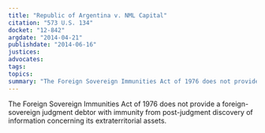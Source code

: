```yaml
---
title: "Republic of Argentina v. NML Capital"
citation: "573 U.S. 134"
docket: "12-842"
argdate: "2014-04-21"
publishdate: "2014-06-16"
justices:
advocates:
tags:
topics:
summary: "The Foreign Sovereign Immunities Act of 1976 does not provide a foreign-sovereign judgment debtor with immunity from post-judgment discovery of information concerning its extraterritorial assets."
---
```

The Foreign Sovereign Immunities Act of 1976 does not provide a foreign-sovereign judgment debtor with immunity from post-judgment discovery of information concerning its extraterritorial assets.

